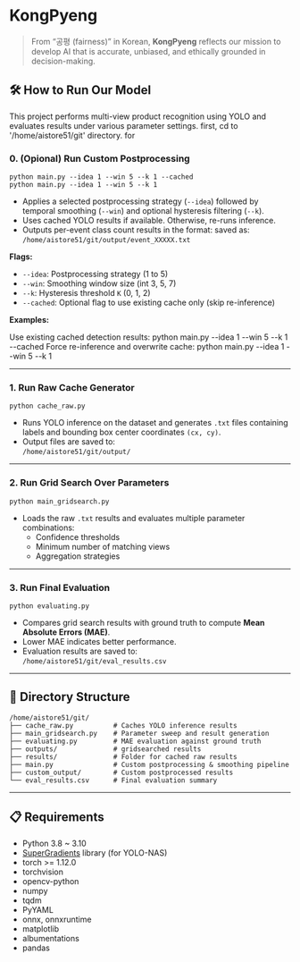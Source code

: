 # KongPyeng

> From “공평 (fairness)” in Korean, **KongPyeng** reflects our mission to develop AI that is accurate, unbiased, and ethically grounded in decision-making.

## 🛠️ How to Run Our Model

This project performs multi-view product recognition using YOLO and evaluates results under various parameter settings.
first, cd to '/home/aistore51/git' directory.
for 

### 0. (Opional) Run Custom Postprocessing
```
python main.py --idea 1 --win 5 --k 1 --cached
python main.py --idea 1 --win 5 --k 1
```

- Applies a selected postprocessing strategy (`--idea`) followed by temporal smoothing (`--win`) and optional hysteresis filtering (`--k`).
- Uses cached YOLO results if available. Otherwise, re-runs inference.
- Outputs per-event class count results in the format:
saved as:  
`/home/aistore51/git/output/event_XXXXX.txt`

**Flags:**

- `--idea`: Postprocessing strategy (1 to 5)
- `--win`: Smoothing window size (int 3, 5, 7)
- `--k`: Hysteresis threshold `K` (0, 1, 2)
- `--cached`: Optional flag to use existing cache only (skip re-inference)

**Examples:**

Use existing cached detection results: python main.py --idea 1 --win 5 --k 1 --cached
Force re-inference and overwrite cache: python main.py --idea 1 --win 5 --k 1


---

### 1. Run Raw Cache Generator

```
python cache_raw.py
```

- Runs YOLO inference on the dataset and generates `.txt` files containing labels and bounding box center coordinates `(cx, cy)`.
- Output files are saved to:  
  `/home/aistore51/git/output/`

---

### 2. Run Grid Search Over Parameters

```
python main_gridsearch.py
```

- Loads the raw `.txt` results and evaluates multiple parameter combinations:
  - Confidence thresholds
  - Minimum number of matching views
  - Aggregation strategies

---

### 3. Run Final Evaluation

```
python evaluating.py
```

- Compares grid search results with ground truth to compute **Mean Absolute Errors (MAE)**.
- Lower MAE indicates better performance.
- Evaluation results are saved to:  
  `/home/aistore51/git/eval_results.csv`

---

## 📂 Directory Structure

```
/home/aistore51/git/
├── cache_raw.py          # Caches YOLO inference results
├── main_gridsearch.py    # Parameter sweep and result generation
├── evaluating.py         # MAE evaluation against ground truth
├── outputs/              # gridsearched results
├── results/              # Folder for cached raw results
├── main.py               # Custom postprocessing & smoothing pipeline
├── custom_output/        # Custom postprocessed results
└── eval_results.csv      # Final evaluation summary
```

---

## 📋 Requirements

- Python 3.8 ~ 3.10
- [SuperGradients](https://github.com/Deci-AI/super-gradients) library (for YOLO-NAS)
- torch >= 1.12.0
- torchvision
- opencv-python
- numpy
- tqdm
- PyYAML
- onnx, onnxruntime
- matplotlib
- albumentations
- pandas